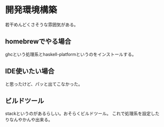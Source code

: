 
# 開発環境構築

若干めんどくさそうな雰囲気がある。


## homebrewでやる場合

ghcという処理系とhaskell-platformというのをインストールする。

## IDE使いたい場合


と思ったけど、パッと出てこなかった。

## ビルドツール

stackというのがあるらしい。おそらくビルドツール。
これで処理系を設定したりなんやかんや出来る。
